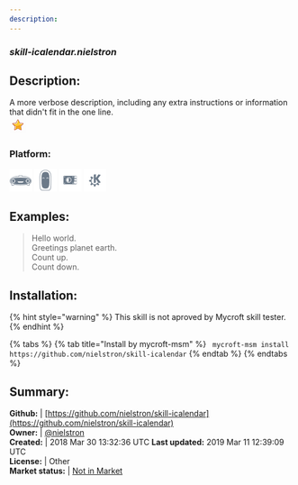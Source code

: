 ```yaml
---
description: 
---
```


### _skill-icalendar.nielstron_  
## Description:  
A more verbose description, including any extra instructions or
information that didn't fit in the one line.  
![](../.gitbook/assets/star.png)  
### Platform:  
 ![Mark I](../.gitbook/assets/mark-1-icon.png)  ![Mark II](../.gitbook/assets/mark-2-icon.png)  ![Picroft](../.gitbook/assets/picroft-icon.png)  ![plasmoid](../.gitbook/assets/kde.png)   
  
## Examples:  
> Hello world.  
> Greetings planet earth.  
> Count up.  
> Count down.  
  
## Installation:  
{% hint style="warning" %}
This skill is not aproved by Mycroft skill tester.
{% endhint %}
    
{% tabs %}
{% tab title="Install by mycroft-msm" %}
``` mycroft-msm install https://github.com/nielstron/skill-icalendar```
{% endtab %}
  {% endtabs %}
    
## Summary:  
**Github:** | [https://github.com/nielstron/skill-icalendar](https://github.com/nielstron/skill-icalendar)  
**Owner:** | [@nielstron](https://github.com/nielstron)  
**Created:** | 2018 Mar 30 13:32:36 UTC  **Last updated:** 2019 Mar 11 12:39:09 UTC  
**License:** | Other  
**Market status:** | [Not in Market](https://market.mycroft.ai/skill/)  
